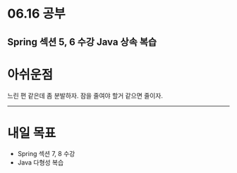 # 06.16 공부

Spring 섹션 5, 6 수강
Java 상속 복습
---
# 아쉬운점

느린 편 같은데 좀 분발하자. 잠을 줄여야 할거 같으면 줄이자.


---
# 내일 목표
- Spring 섹션 7, 8 수강
- Java 다형성 복습


